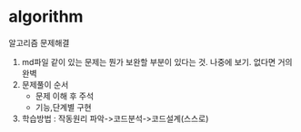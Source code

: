 # algorithm
알고리즘 문제해결
1. md파일 같이 있는 문제는 뭔가 보완할 부분이 있다는 것. 나중에 보기. 없다면 거의 완벽
2. 문제풀이 순서
    - 문제 이해 후 주석
    - 기능,단계별 구현
3. 학습방법 : 작동원리 파악->코드분석->코드설계(스스로)
